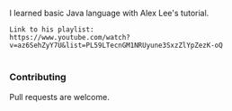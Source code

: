 
I learned basic Java language with Alex Lee's tutorial.

```
Link to his playlist:
https://www.youtube.com/watch?v=az6SehZyY7U&list=PL59LTecnGM1NRUyune3SxzZlYpZezK-oQ
```
#

### Contributing
Pull requests are welcome.
